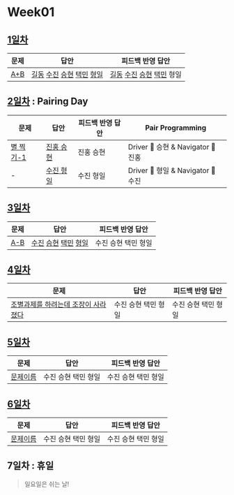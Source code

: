 # Week01

## [1일차](Day1)

| 문제                                        | 답안                                                                                                                                        | 피드백 반영 답안                                                                                                                 |
| ------------------------------------------- | ------------------------------------------------------------------------------------------------------------------------------------------- | -------------------------------------------------------------------------------------------------------------------------------- |
| [A+B](https://www.acmicpc.net/problem/1000) | [길동](Day01/bj1000_hgd.js) [수진](Day01/bj1000_ksj.js) [승현](Day01/bj1000_lsh.js) [택민](Day01/bj1000_jtm.js) [형일](Day01/bj1000_jhi.js) | [길동](Day01/bj1000_hgd_fb.js) [수진](Day01/bj1000_ksj_fb.js) [승현](Day01/bj1000_lsh_fb.js) [택민](Day01/bj1000_jtm_fb.js) 형일 |

## [2일차](Day2) : Pairing Day

| 문제                                              | 답안                                 | 피드백 반영 답안 | Pair Programming                   |
| ------------------------------------------------- | ------------------------------------ | ---------------- | ---------------------------------- |
| [별 찍기-1](https://www.acmicpc.net/problem/2438) | [진홍 승현](Day02/bj2438_kjh_lsh.js) | 진홍 승현        | Driver 🚗 승현 & Navigator 🧭 진홍 |
| -                                                 | [수진 형일](Day02/bj2438_jhi_ksj.js) | 수진 형일        | Driver 🚗 형일 & Navigator 🧭 수진 |

## [3일차](Day3)

| 문제                                        | 답안                                                                                                            | 피드백 반영 답안    |
| ------------------------------------------- | --------------------------------------------------------------------------------------------------------------- | ------------------- |
| [A-B](https://www.acmicpc.net/problem/1001) | [수진](Day03/bj1001_ksj.js) [승현](Day03/bj1001_lsh.js) [택민](Day03/bj1001_jtm.js) [형일](Day03/bj1001_jhi.js) | 수진 승현 택민 형일 |

## [4일차](Day4)

| 문제                                                                         | 답안                | 피드백 반영 답안    |
| ---------------------------------------------------------------------------- | ------------------- | ------------------- |
| [조별과제를 하려는데 조장이 사라졌다](https://www.acmicpc.net/problem/15727) | 수진 승현 택민 형일 | 수진 승현 택민 형일 |

## [5일차](Day5)

| 문제                 | 답안                | 피드백 반영 답안    |
| -------------------- | ------------------- | ------------------- |
| [문제이름](문제링크) | 수진 승현 택민 형일 | 수진 승현 택민 형일 |

## [6일차](Day6)

| 문제                 | 답안                | 피드백 반영 답안    |
| -------------------- | ------------------- | ------------------- |
| [문제이름](문제링크) | 수진 승현 택민 형일 | 수진 승현 택민 형일 |

## 7일차 : 휴일

> 일요일은 쉬는 날!
